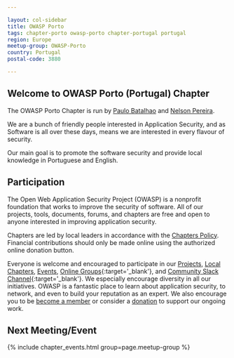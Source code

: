 ```yaml
---

layout: col-sidebar
title: OWASP Porto
tags: chapter-porto owasp-porto chapter-portugal portugal
region: Europe
meetup-group: OWASP-Porto
country: Portugal
postal-code: 3880

---
```


## Welcome to OWASP Porto (Portugal) Chapter 
The OWASP Porto Chapter is run by [Paulo Batalhao](mailto:paulo.batalhao@owasp.org) and [Nelson Pereira](mailto:nelson.pereira@owasp.org).

We are a bunch of friendly people interested in Application Security, and as Software is all over these days, means we
are interested in every flavour of security.

Our main goal is to promote the software security and provide local knowledge in Portuguese and English.

## Participation
The Open Web Application Security Project (OWASP) is a nonprofit foundation that works to improve the security of software. All of our projects, tools, documents, forums, and chapters are free and open to anyone interested in improving application security. 

Chapters are led by local leaders in accordance with the [Chapters Policy](/www-policy/operational/chapters). Financial contributions should only be made online using the authorized online donation button. 

Everyone is welcome and encouraged to participate in our [Projects](/projects/), [Local Chapters](/chapters/), [Events](/events/), [Online Groups](https://groups.google.com/a/owasp.com/){:target='_blank'}, and [Community Slack Channel](https://owasp.slack.com/){:target='_blank'}. We especially encourage diversity in all our initiatives. OWASP is a fantastic place to learn about application security, to network, and even to build your reputation as an expert. We also encourage you to be [become a member](/membership/) or consider a [donation](/donate/) to support our ongoing work.

Next Meeting/Event
---------------------
{% include chapter_events.html group=page.meetup-group %}

